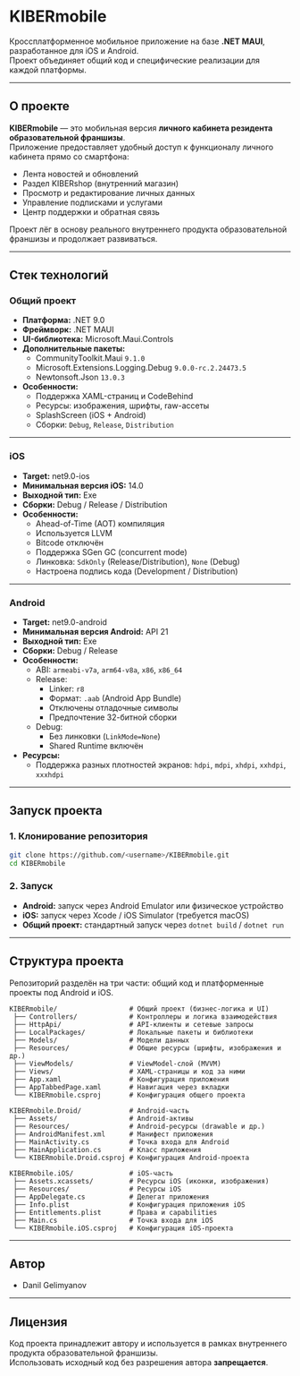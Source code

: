 # KIBERmobile

Кроссплатформенное мобильное приложение на базе **.NET MAUI**, разработанное для iOS и Android.  
Проект объединяет общий код и специфические реализации для каждой платформы.  

---

## О проекте
**KIBERmobile** — это мобильная версия **личного кабинета резидента образовательной франшизы**.  
Приложение предоставляет удобный доступ к функционалу личного кабинета прямо со смартфона:

- Лента новостей и обновлений  
- Раздел KIBERshop (внутренний магазин)  
- Просмотр и редактирование личных данных  
- Управление подписками и услугами  
- Центр поддержки и обратная связь  

Проект лёг в основу реального внутреннего продукта образовательной франшизы и продолжает развиваться.  

---

## Стек технологий

### Общий проект
- **Платформа:** .NET 9.0  
- **Фреймворк:** .NET MAUI  
- **UI-библиотека:** Microsoft.Maui.Controls  
- **Дополнительные пакеты:**
  - CommunityToolkit.Maui `9.1.0`  
  - Microsoft.Extensions.Logging.Debug `9.0.0-rc.2.24473.5`  
  - Newtonsoft.Json `13.0.3`  
- **Особенности:**
  - Поддержка XAML-страниц и CodeBehind  
  - Ресурсы: изображения, шрифты, raw-ассеты  
  - SplashScreen (iOS + Android)  
  - Сборки: `Debug`, `Release`, `Distribution`  

---

### iOS
- **Target:** net9.0-ios  
- **Минимальная версия iOS:** 14.0  
- **Выходной тип:** Exe  
- **Сборки:** Debug / Release / Distribution  
- **Особенности:**
  - Ahead-of-Time (AOT) компиляция  
  - Используется LLVM  
  - Bitcode отключён  
  - Поддержка SGen GC (concurrent mode)  
  - Линковка: `SdkOnly` (Release/Distribution), `None` (Debug)  
  - Настроена подпись кода (Development / Distribution)  

---

### Android
- **Target:** net9.0-android  
- **Минимальная версия Android:** API 21  
- **Выходной тип:** Exe  
- **Сборки:** Debug / Release  
- **Особенности:**
  - ABI: `armeabi-v7a`, `arm64-v8a`, `x86`, `x86_64`  
  - Release:
    - Linker: `r8`  
    - Формат: `.aab` (Android App Bundle)  
    - Отключены отладочные символы  
    - Предпочтение 32-битной сборки  
  - Debug:
    - Без линковки (`LinkMode=None`)  
    - Shared Runtime включён  
- **Ресурсы:**
  - Поддержка разных плотностей экранов: `hdpi`, `mdpi`, `xhdpi`, `xxhdpi`, `xxxhdpi`  

---

## Запуск проекта

### 1. Клонирование репозитория
```bash
git clone https://github.com/<username>/KIBERmobile.git
cd KIBERmobile
```

### 2. Запуск
- **Android:** запуск через Android Emulator или физическое устройство  
- **iOS:** запуск через Xcode / iOS Simulator (требуется macOS)  
- **Общий проект:** стандартный запуск через `dotnet build` / `dotnet run`  

---

## Структура проекта

Репозиторий разделён на три части: общий код и платформенные проекты под Android и iOS.

```
KIBERmobile/                  # Общий проект (бизнес-логика и UI)
 ├── Controllers/             # Контроллеры и логика взаимодействия
 ├── HttpApi/                 # API-клиенты и сетевые запросы
 ├── LocalPackages/           # Локальные пакеты и библиотеки
 ├── Models/                  # Модели данных
 ├── Resources/               # Общие ресурсы (шрифты, изображения и др.)
 ├── ViewModels/              # ViewModel-слой (MVVM)
 ├── Views/                   # XAML-страницы и код за ними
 ├── App.xaml                 # Конфигурация приложения
 ├── AppTabbedPage.xaml       # Навигация через вкладки
 └── KIBERmobile.csproj       # Конфигурация общего проекта

KIBERmobile.Droid/            # Android-часть
 ├── Assets/                  # Android-активы
 ├── Resources/               # Android-ресурсы (drawable и др.)
 ├── AndroidManifest.xml      # Манифест приложения
 ├── MainActivity.cs          # Точка входа для Android
 ├── MainApplication.cs       # Класс приложения
 └── KIBERmobile.Droid.csproj # Конфигурация Android-проекта

KIBERmobile.iOS/              # iOS-часть
 ├── Assets.xcassets/         # Ресурсы iOS (иконки, изображения)
 ├── Resources/               # Ресурсы iOS
 ├── AppDelegate.cs           # Делегат приложения
 ├── Info.plist               # Конфигурация приложения iOS
 ├── Entitlements.plist       # Права и capabilities
 ├── Main.cs                  # Точка входа для iOS
 └── KIBERmobile.iOS.csproj   # Конфигурация iOS-проекта
```

---

## Автор
- Danil Gelimyanov

---

## Лицензия
Код проекта принадлежит автору и используется в рамках внутреннего продукта образовательной франшизы.  
Использовать исходный код без разрешения автора **запрещается**.  
